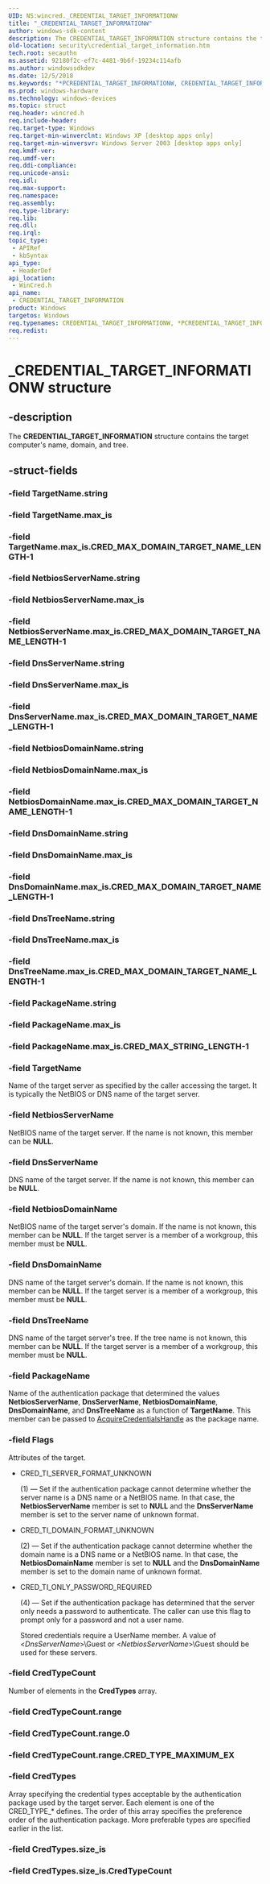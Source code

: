 ```yaml
---
UID: NS:wincred._CREDENTIAL_TARGET_INFORMATIONW
title: "_CREDENTIAL_TARGET_INFORMATIONW"
author: windows-sdk-content
description: The CREDENTIAL_TARGET_INFORMATION structure contains the target computer's name, domain, and tree.
old-location: security\credential_target_information.htm
tech.root: secauthn
ms.assetid: 92180f2c-ef7c-4481-9b6f-19234c114afb
ms.author: windowssdkdev
ms.date: 12/5/2018
ms.keywords: "*PCREDENTIAL_TARGET_INFORMATIONW, CREDENTIAL_TARGET_INFORMATION, CREDENTIAL_TARGET_INFORMATION structure [Security], CREDENTIAL_TARGET_INFORMATIONW, PCREDENTIAL_TARGET_INFORMATION, PCREDENTIAL_TARGET_INFORMATION structure pointer [Security], _CREDENTIAL_TARGET_INFORMATIONW, _cred_credential_target_information, security.credential_target_information, wincred/CREDENTIAL_TARGET_INFORMATION, wincred/PCREDENTIAL_TARGET_INFORMATION"
ms.prod: windows-hardware
ms.technology: windows-devices
ms.topic: struct
req.header: wincred.h
req.include-header: 
req.target-type: Windows
req.target-min-winverclnt: Windows XP [desktop apps only]
req.target-min-winversvr: Windows Server 2003 [desktop apps only]
req.kmdf-ver: 
req.umdf-ver: 
req.ddi-compliance: 
req.unicode-ansi: 
req.idl: 
req.max-support: 
req.namespace: 
req.assembly: 
req.type-library: 
req.lib: 
req.dll: 
req.irql: 
topic_type:
 - APIRef
 - kbSyntax
api_type:
 - HeaderDef
api_location:
 - WinCred.h
api_name:
 - CREDENTIAL_TARGET_INFORMATION
product: Windows
targetos: Windows
req.typenames: CREDENTIAL_TARGET_INFORMATIONW, *PCREDENTIAL_TARGET_INFORMATIONW
req.redist: 
---
```


# _CREDENTIAL_TARGET_INFORMATIONW structure


## -description


The <b>CREDENTIAL_TARGET_INFORMATION</b> structure contains the target computer's name, domain, and tree.


## -struct-fields




### -field TargetName.string

 


### -field TargetName.max_is

 


### -field TargetName.max_is.CRED_MAX_DOMAIN_TARGET_NAME_LENGTH-1

 


### -field NetbiosServerName.string

 


### -field NetbiosServerName.max_is

 


### -field NetbiosServerName.max_is.CRED_MAX_DOMAIN_TARGET_NAME_LENGTH-1

 


### -field DnsServerName.string

 


### -field DnsServerName.max_is

 


### -field DnsServerName.max_is.CRED_MAX_DOMAIN_TARGET_NAME_LENGTH-1

 


### -field NetbiosDomainName.string

 


### -field NetbiosDomainName.max_is

 


### -field NetbiosDomainName.max_is.CRED_MAX_DOMAIN_TARGET_NAME_LENGTH-1

 


### -field DnsDomainName.string

 


### -field DnsDomainName.max_is

 


### -field DnsDomainName.max_is.CRED_MAX_DOMAIN_TARGET_NAME_LENGTH-1

 


### -field DnsTreeName.string

 


### -field DnsTreeName.max_is

 


### -field DnsTreeName.max_is.CRED_MAX_DOMAIN_TARGET_NAME_LENGTH-1

 


### -field PackageName.string

 


### -field PackageName.max_is

 


### -field PackageName.max_is.CRED_MAX_STRING_LENGTH-1

 


### -field TargetName

Name of the target server as specified by the caller accessing the target. It is typically the NetBIOS or DNS name of the target server.


### -field NetbiosServerName

NetBIOS name of the target server. If the name is not known, this member can be <b>NULL</b>.


### -field DnsServerName

DNS name of the target server. If the name is not known, this member can be <b>NULL</b>.


### -field NetbiosDomainName

NetBIOS name of the target server's domain. If the name is not known, this member can be <b>NULL</b>. If the target server is a member of a workgroup, this member must be <b>NULL</b>.


### -field DnsDomainName

DNS name of the target server's domain. If the name is not known, this member can be <b>NULL</b>. If the target server is a member of a workgroup, this member must be <b>NULL</b>.


### -field DnsTreeName

DNS name of the target server's tree. If the tree name is not known, this member can be <b>NULL</b>. If the target server is a member of a workgroup, this member must be <b>NULL</b>.


### -field PackageName

Name of the authentication package that determined the values <b>NetbiosServerName</b>, <b>DnsServerName</b>, <b>NetbiosDomainName</b>, <b>DnsDomainName</b>, and <b>DnsTreeName</b> as a function of <b>TargetName</b>. This member can be passed to <a href="https://msdn.microsoft.com/acda4cf3-39a6-4bd2-91a0-db1f191b57b5">AcquireCredentialsHandle</a> as the package name.


### -field Flags

Attributes of the target. 




<ul>
<li>CRED_TI_SERVER_FORMAT_UNKNOWN 


(1) — Set if the authentication package cannot determine whether the server name is a DNS name or a NetBIOS name. In that case, the <b>NetbiosServerName</b> member is set to <b>NULL</b> and the <b>DnsServerName</b> member is set to the server name of unknown format.

</li>
<li>CRED_TI_DOMAIN_FORMAT_UNKNOWN 


(2) — Set if the authentication package cannot determine whether the domain name is a DNS name or a NetBIOS name. In that case, the <b>NetbiosDomainName</b> member is set to <b>NULL</b> and the <b>DnsDomainName</b> member is set to the domain name of unknown format.

</li>
<li>CRED_TI_ONLY_PASSWORD_REQUIRED 


(4) — Set if the authentication package has determined that the server only needs a password to authenticate. The caller can use this flag  to prompt only for a password and not a user name.

Stored credentials require a UserName member. A value of &lt;<i>DnsServerName</i>&gt;\Guest or &lt;<i>NetbiosServerName</i>&gt;\Guest should be used for these servers.

</li>
</ul>

### -field CredTypeCount

Number of elements in the <b>CredTypes</b> array.


### -field CredTypeCount.range

 


### -field CredTypeCount.range.0

 


### -field CredTypeCount.range.CRED_TYPE_MAXIMUM_EX

 


### -field CredTypes

Array specifying the credential types acceptable by the authentication package used by the target server. Each element is one of the CRED_TYPE_* defines. The order of this array specifies the preference order of the authentication package. More preferable types are specified earlier in the list.


### -field CredTypes.size_is

 


### -field CredTypes.size_is.CredTypeCount

 



